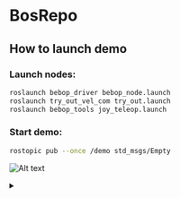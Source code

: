 # BosRepo

## How to launch demo

### Launch nodes:
```bash
roslaunch bebop_driver bebop_node.launch
roslaunch try_out_vel_com try_out.launch
roslaunch bebop_tools joy_teleop.launch
```

### Start demo:
```bash
rostopic pub --once /demo std_msgs/Empty
```






![Alt text](https://g.gravizo.com/source/custom_mark13?https%3A%2F%2Fraw.githubusercontent.com%2FBosMathias%2FBosRepo%2Fmaster%2Ftiming_diagram.PLANTUML)
<details>
<summary></summary>
</details>

